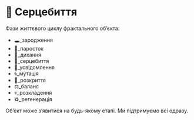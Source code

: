 # 💓 Серцебиття

Фази життєвого циклу фрактального обʼєкта:

- 🕳️_зародження
- 🌱_паросток
- 💨_дихання
- 💓_серцебиття
- 🧠_усвідомлення
- 🌀_мутація
- 🚪_розкриття
- ⚖️_баланс
- 💀_розкладення
- ♻️_регенерація

Обʼєкт може зʼявитися на будь-якому етапі. Ми підтримуємо всі одразу.
